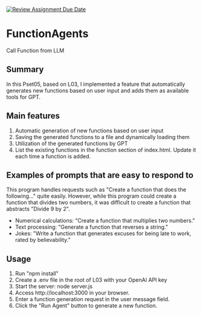 [![Review Assignment Due Date](https://classroom.github.com/assets/deadline-readme-button-22041afd0340ce965d47ae6ef1cefeee28c7c493a6346c4f15d667ab976d596c.svg)](https://classroom.github.com/a/gQNXeTiZ)
# FunctionAgents
Call Function from LLM

## Summary
 In this Pset05, based on L03, I implemented a feature that automatically generates new functions based on user input and adds them as available tools for GPT.

## Main features
1. Automatic generation of new functions based on user input
2. Saving the generated functions to a file and dynamically loading them
3. Utilization of the generated functions by GPT
4. List the existing functions in the function section of index.html. Update it each time a function is added.

## Examples of prompts that are easy to respond to
This program handles requests such as  "Create a function that does the following..." quite easily. However, while this program could create a function that divides two numbers, it was difficult to create a function that abstracts "Divide 9 by 2".
- Numerical calculations: "Create a function that multiplies two numbers."
- Text processing: "Generate a function that reverses a string."
- Jokes: "Write a function that generates excuses for being late to work, rated by believability."

## Usage
1. Run "npm install"
2. Create a .env file in the root of L03 with your OpenAI API key
3. Start the server: node server.js
4. Access http://localhost:3000 in your browser.
5. Enter a function generation request in the user message field.
6. Click the "Run Agent" button to generate a new function.